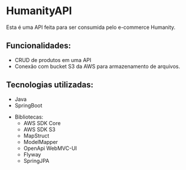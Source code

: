 # HumanityAPI

Esta é uma API feita para ser consumida pelo e-commerce Humanity.

## Funcionalidades:

- CRUD de produtos em uma API
- Conexão com bucket S3 da AWS para armazenamento de arquivos.

## Tecnologias utilizadas:
- Java
- SpringBoot
* Bibliotecas:
  - AWS SDK Core
  - AWS SDK S3
  - MapStruct
  - ModelMapper
  - OpenApi WebMVC-UI
  - Flyway
  - SpringJPA
